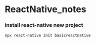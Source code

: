 # ReactNative_notes
### install react-native new project
```reactnative
npx react-native init basicreactnative
```
